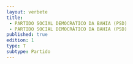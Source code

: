 ```yaml
---
layout: verbete
title:
 - PARTIDO SOCIAL DEMOCRATICO DA BAHIA (PSD)
 - PARTIDO SOCIAL DEMOCRÁTICO DA BAHIA (PSD)
published: true
edition: 1  
type: T
subtype: Partido
---
```


